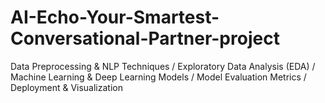 # AI-Echo-Your-Smartest-Conversational-Partner-project

Data Preprocessing & NLP Techniques / Exploratory Data Analysis (EDA) / Machine Learning & Deep Learning Models / Model Evaluation Metrics / Deployment & Visualization
